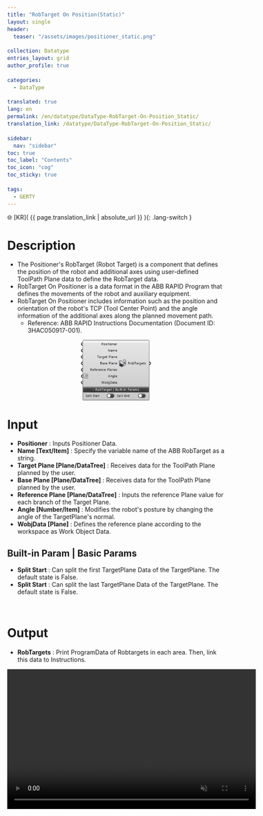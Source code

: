 ```yaml
---
title: "RobTarget On Position(Static)"
layout: single
header:
  teaser: "/assets/images/positioner_static.png"

collection: Datatype
entries_layout: grid
author_profile: true

categories:
  - DataType

translated: true
lang: en
permalink: /en/datatype/DataType-RobTarget-On-Position_Static/
translation_link: /datatype/DataType-RobTarget-On-Position_Static/

sidebar:
  nav: "sidebar"
toc: true
toc_label: "Contents"
toc_icon: "cog"
toc_sticky: true

tags: 
  - GERTY
---
```


🌐 [KR]( {{ page.translation_link | absolute_url }} ){: .lang-switch }

# Description

* The Positioner's RobTarget (Robot Target) is a component that defines the position of the robot and additional axes using user-defined ToolPath Plane data to define the RobTarget data. 
* RobTarget On Positioner is a data format in the ABB RAPID Program that defines the movements of the robot and auxiliary equipment. 
* RobTarget On Positioner includes information such as the position and orientation of the robot's TCP (Tool Center Point) and the angle information of the additional axes along the planned movement path.
  * Reference: ABB RAPID Instructions Documentation (Document ID: 3HAC050917-001).

<p align="center">  <img src="/assets/images/positioner_static.png" align="center" width="32%"></p>

# Input

* **Positioner** : Inputs Positioner Data.
* **Name [Text/Item]** : Specify the variable name of the ABB RobTarget as a string.
* **Target Plane [Plane/DataTree]** : Receives data for the ToolPath Plane planned by the user.
* **Base Plane [Plane/DataTree]** : Receives data for the ToolPath Plane planned by the user.
* **Reference Plane [Plane/DataTree]** : Inputs the reference Plane value for each branch of the Target Plane.
* **Angle [Number/Item]** : Modifies the robot's posture by changing the angle of the TargetPlane's normal.
* **WobjData [Plane]** : Defines the reference plane according to the workspace as Work Object Data.

## Built-in Param | Basic Params​

* **Split Start** : Can split the first TargetPlane Data of the TargetPlane. The default state is False.
* **Split Start** : Can split the last TargetPlane Data of the TargetPlane. The default state is False.

<br>

# Output

* **RobTargets** : Print ProgramData of Robtargets in each area. Then, link this data to Instructions.

<p align="center"> 
<video src="/assets/images/Static_RobPosition_gif.mp4" width="576px" height="324px" autoplay=1 muted=1 loop=1 align="center">
</video>
</p>